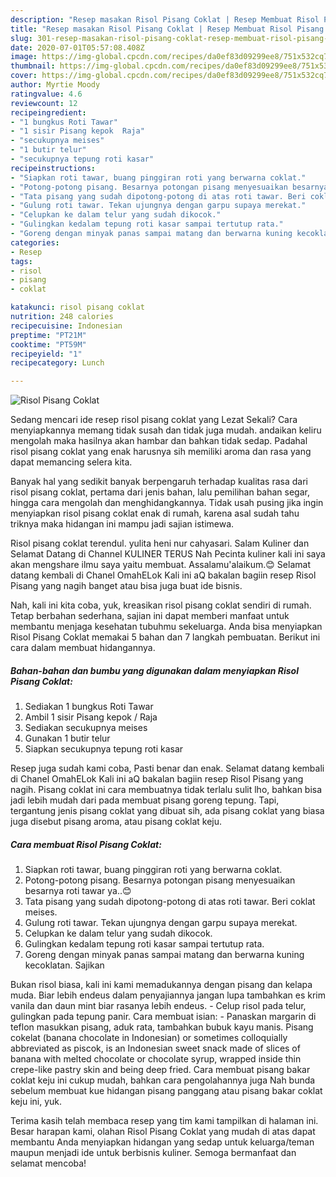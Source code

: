 ```yaml
---
description: "Resep masakan Risol Pisang Coklat | Resep Membuat Risol Pisang Coklat Yang Bikin Ngiler"
title: "Resep masakan Risol Pisang Coklat | Resep Membuat Risol Pisang Coklat Yang Bikin Ngiler"
slug: 301-resep-masakan-risol-pisang-coklat-resep-membuat-risol-pisang-coklat-yang-bikin-ngiler
date: 2020-07-01T05:57:08.408Z
image: https://img-global.cpcdn.com/recipes/da0ef83d09299ee8/751x532cq70/risol-pisang-coklat-foto-resep-utama.jpg
thumbnail: https://img-global.cpcdn.com/recipes/da0ef83d09299ee8/751x532cq70/risol-pisang-coklat-foto-resep-utama.jpg
cover: https://img-global.cpcdn.com/recipes/da0ef83d09299ee8/751x532cq70/risol-pisang-coklat-foto-resep-utama.jpg
author: Myrtie Moody
ratingvalue: 4.6
reviewcount: 12
recipeingredient:
- "1 bungkus Roti Tawar"
- "1 sisir Pisang kepok  Raja"
- "secukupnya meises"
- "1 butir telur"
- "secukupnya tepung roti kasar"
recipeinstructions:
- "Siapkan roti tawar, buang pinggiran roti yang berwarna coklat."
- "Potong-potong pisang. Besarnya potongan pisang menyesuaikan besarnya roti tawar ya..😊"
- "Tata pisang yang sudah dipotong-potong di atas roti tawar. Beri coklat meises."
- "Gulung roti tawar. Tekan ujungnya dengan garpu supaya merekat."
- "Celupkan ke dalam telur yang sudah dikocok."
- "Gulingkan kedalam tepung roti kasar sampai tertutup rata."
- "Goreng dengan minyak panas sampai matang dan berwarna kuning kecoklatan. Sajikan"
categories:
- Resep
tags:
- risol
- pisang
- coklat

katakunci: risol pisang coklat 
nutrition: 248 calories
recipecuisine: Indonesian
preptime: "PT21M"
cooktime: "PT59M"
recipeyield: "1"
recipecategory: Lunch

---
```



![Risol Pisang Coklat](https://img-global.cpcdn.com/recipes/da0ef83d09299ee8/751x532cq70/risol-pisang-coklat-foto-resep-utama.jpg)

Sedang mencari ide resep risol pisang coklat yang Lezat Sekali? Cara menyiapkannya memang tidak susah dan tidak juga mudah. andaikan keliru mengolah maka hasilnya akan hambar dan bahkan tidak sedap. Padahal risol pisang coklat yang enak harusnya sih memiliki aroma dan rasa yang dapat memancing selera kita.

Banyak hal yang sedikit banyak berpengaruh terhadap kualitas rasa dari risol pisang coklat, pertama dari jenis bahan, lalu pemilihan bahan segar, hingga cara mengolah dan menghidangkannya. Tidak usah pusing jika ingin menyiapkan risol pisang coklat enak di rumah, karena asal sudah tahu triknya maka hidangan ini mampu jadi sajian istimewa.

Risol pisang coklat terendul. yulita heni nur cahyasari. Salam Kuliner dan Selamat Datang di Channel KULINER TERUS Nah Pecinta kuliner kali ini saya akan mengshare ilmu saya yaitu membuat. Assalamu&#39;alaikum.😊 Selamat datang kembali di Chanel OmahELok Kali ini aQ bakalan bagiin resep Risol Pisang yang nagih banget atau bisa juga buat ide bisnis.


Nah, kali ini kita coba, yuk, kreasikan risol pisang coklat sendiri di rumah. Tetap berbahan sederhana, sajian ini dapat memberi manfaat untuk membantu menjaga kesehatan tubuhmu sekeluarga. Anda bisa menyiapkan Risol Pisang Coklat memakai 5 bahan dan 7 langkah pembuatan. Berikut ini cara dalam membuat hidangannya.

<!--inarticleads1-->

##### Bahan-bahan dan bumbu yang digunakan dalam menyiapkan Risol Pisang Coklat:

1. Sediakan 1 bungkus Roti Tawar
1. Ambil 1 sisir Pisang kepok / Raja
1. Sediakan secukupnya meises
1. Gunakan 1 butir telur
1. Siapkan secukupnya tepung roti kasar


Resep juga sudah kami coba, Pasti benar dan enak. Selamat datang kembali di Chanel OmahELok Kali ini aQ bakalan bagiin resep Risol Pisang yang nagih. Pisang coklat ini cara membuatnya tidak terlalu sulit lho, bahkan bisa jadi lebih mudah dari pada membuat pisang goreng tepung. Tapi, tergantung jenis pisang coklat yang dibuat sih, ada pisang coklat yang biasa juga disebut pisang aroma, atau pisang coklat keju. 

<!--inarticleads2-->

##### Cara membuat Risol Pisang Coklat:

1. Siapkan roti tawar, buang pinggiran roti yang berwarna coklat.
1. Potong-potong pisang. Besarnya potongan pisang menyesuaikan besarnya roti tawar ya..😊
1. Tata pisang yang sudah dipotong-potong di atas roti tawar. Beri coklat meises.
1. Gulung roti tawar. Tekan ujungnya dengan garpu supaya merekat.
1. Celupkan ke dalam telur yang sudah dikocok.
1. Gulingkan kedalam tepung roti kasar sampai tertutup rata.
1. Goreng dengan minyak panas sampai matang dan berwarna kuning kecoklatan. Sajikan


Bukan risol biasa, kali ini kami memadukannya dengan pisang dan kelapa muda. Biar lebih endeus dalam penyajiannya jangan lupa tambahkan es krim vanila dan daun mint biar rasanya lebih endeus. - Celup risol pada telur, gulingkan pada tepung panir. Cara membuat isian: - Panaskan margarin di teflon masukkan pisang, aduk rata, tambahkan bubuk kayu manis. Pisang cokelat (banana chocolate in Indonesian) or sometimes colloquially abbreviated as piscok, is an Indonesian sweet snack made of slices of banana with melted chocolate or chocolate syrup, wrapped inside thin crepe-like pastry skin and being deep fried. Cara membuat pisang bakar coklat keju ini cukup mudah, bahkan cara pengolahannya juga Nah bunda sebelum membuat kue hidangan pisang panggang atau pisang bakar coklat keju ini, yuk. 

Terima kasih telah membaca resep yang tim kami tampilkan di halaman ini. Besar harapan kami, olahan Risol Pisang Coklat yang mudah di atas dapat membantu Anda menyiapkan hidangan yang sedap untuk keluarga/teman maupun menjadi ide untuk berbisnis kuliner. Semoga bermanfaat dan selamat mencoba!
